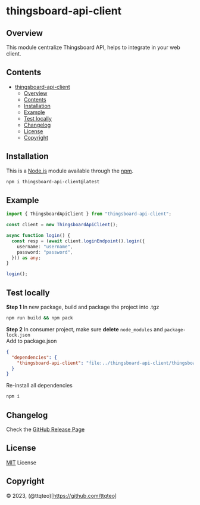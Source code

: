 # thingsboard-api-client

## Overview

This module centralize Thingsboard API, helps to integrate in your web client.

## Contents

- [thingsboard-api-client](#thingsboard-api-client)
  - [Overview](#overview)
  - [Contents](#contents)
  - [Installation](#installation)
  - [Example](#example)
  - [Test locally](#test-locally)
  - [Changelog](#changelog)
  - [License](#license)
  - [Copyright](#copyright)

## Installation

This is a [Node.js](https://nodejs.org/en/) module available through the [npm](https://www.npmjs.com/).

```bash
npm i thingsboard-api-client@latest
```

## Example

```typescript
import { ThingsboardApiClient } from "thingsboard-api-client";

const client = new ThingsboardApiClient();

async function login() {
  const resp = (await client.loginEndpoint().login({
    username: "username",
    password: "password",
  })) as any;
}

login();
```

## Test locally

**Step 1**
In new package, build and package the project into .tgz
```sh
npm run build && npm pack
```

**Step 2**
In consumer project, make sure **delete** `node_modules` and `package-lock.json` \
Add to package.json 
```json
{
  "dependencies": {
    "thingsboard-api-client": "file:../thingsboard-api-client/thingsboard-api-client-1.x.x.tgz"
  }
}
``` 
Re-install all dependencies
```sh
npm i
```

## Changelog

Check the [GitHub Release Page](https://github.com/ttqteo/thingsboard-api-client/releases)

## License

[MIT](LICENSE) License

## Copyright

© 2023, (@ttqteo)[https://github.com/ttqteo]
